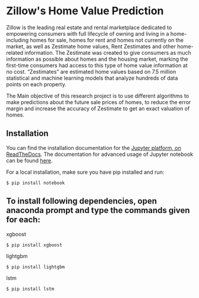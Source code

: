# Zillow's Home Value Prediction

Zillow is the leading real estate and rental marketplace dedicated to empowering consumers with full lifecycle of owning and living in a home- including homes for sale, homes for rent and homes not currently on the market, as well as Zestimate home values, Rent Zestimates and other home-related information. 
The Zestimate was created to give consumers as much information as possible about homes and the housing market, marking the first-time consumers had access to this type of home value information at no cost. “Zestimates” are estimated home values based on 7.5 million statistical and machine learning models that analyze hundreds of data points on each property. 

The Main objective of this research project is to use different algorithms to make predictions about the future sale prices of homes, to reduce the error margin and increase the accuracy of Zestimate to get an exact valuation of homes.

## Installation

You can find the installation documentation for the [Jupyter platform, on ReadTheDocs](https://jupyter.readthedocs.io/en/latest/install.html). The documentation for advanced usage of Jupyter notebook can be found [here](https://jupyter-notebook.readthedocs.io/en/latest/).

For a local installation, make sure you have pip installed and run:

```$ pip install notebook```

## To install following dependencies, open anaconda prompt and type the commands given for each:

xgboost

```$ pip install xgboost```

lightgbm

```$ pip install lightgbm```

lstm

```$ pip install lstm```


